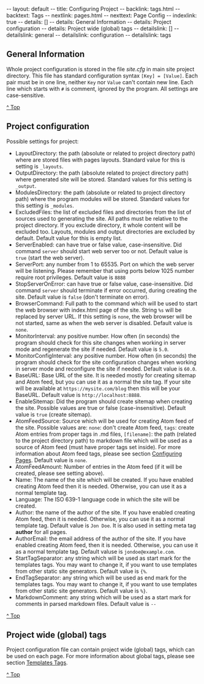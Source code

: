 -- layout: default
-- title: Configuring Project
-- backlink: tags.html
-- backtext: Tags
-- nextlink: pages.html
-- nexttext: Page Config
-- indexlink: true
-- details: []
-- details: General Information
-- details: Project configuration
-- details: Project wide (global) tags
-- detailslink: []
-- detailslink: general
-- detailslink: configuration
-- detailslink: tags
## <a name="general"></a>General Information

Whole project configuration is stored in the file *site.cfg* in main site project
directory. This file has standard configuration syntax `[Key] = [Value]`. Each
pair must be in one line, neither `Key` nor `Value` can't contain new line.
Each line which starts with `#` is comment, ignored by the program. All
settings are case-sensitive.

<a href="#top">^ Top</a>

## <a name="configuration"></a>Project configuration

Possible settings for project:

* LayoutDirectory: the path (absolute or related to project directory path)
  where are stored files with pages layouts. Standard value for this is setting
  is `_layouts`.
* OutputDirectory: the path (absolute related to project directory path) where
  generated site will be stored. Standard values for this setting is
  `_output`.
* ModulesDirectory: the path (absolute or related to project directory path)
  where the program modules will be stored. Standard values for this setting is
  `_modules`.
* ExcludedFiles: the list of excluded files and directories from the list
  of sources used to generating the site. All paths must be relative to the
  project directory. If you exclude directory, it whole content will be
  excluded too. Layouts, modules and output directories are excluded by
  default. Default value for this is empty list.
* ServerEnabled: can have true or false value, case-insensitive. Did command
  `server` should start web server too or not. Default value is `true` (start
  the web server).
* ServerPort: any number from 1 to 65535. Port on which the web server will
  be listening. Please remember that using ports below 1025 number require
  root privileges. Default value is `8888`
* StopServerOnError: can have true or false value, case-insensitive. Did
  command `server` should terminate if error occurred, during creating the site.
  Default value is `false` (don't terminate on error).
* BrowserCommand: Full path to the command which will be used to start the web
  browser with index.html page of the site. String `%s` will be replaced by
  server URL. If this setting is `none`, the web browser will be not started,
  same as when the web server is disabled. Default value is `none`.
* MonitorInterval: any positive number. How often (in seconds) the program
  should check for this site changes when working in server mode and
  regenerate the site if needed. Default value is `5.0`.
* MonitorConfigInterval: any positive number. How often (in seconds) the program
  should check for the site configuration changes when working in server mode and
  reconfigure the site if needed. Default value is `60.0`.
* BaseURL: Base URL of the site. It is needed mostly for creating sitemap and
  Atom feed, but you can use it as a normal the site tag. If your site will be
  available at `https://mysite.com/blog` then this will be your BaseURL.
  Default value is `http://localhost:8888`.
* EnableSitemap: Did the program should create sitemap when creating the site.
  Possible values are true or false (case-insensitive). Default value is
  `true` (create sitemap).
* AtomFeedSource: Source which will be used for creating Atom feed of the
  site. Possible values are: `none`: don't create Atom feed, `tags`: create
  Atom entries from proper tags in .md files, `[filename]`: the path (related to
  the project directory path) to markdown file which will be used as a source of
  Atom feed (must have proper tags set inside). For more information about
  Atom feed tags, please see section [Configuring Pages](pages.html). Default
  value is `none`.
* AtomFeedAmount: Number of entries in the Atom feed (if it will be created,
  please see setting above).
* Name: The name of the site which will be created. If you have enabled
  creating Atom feed then it is needed. Otherwise, you can use it as a normal
  template tag.
* Language: The ISO 639-1 language code in which the site will be created.
* Author: the name of the author of the site. If you have enabled creating
  Atom feed, then it is needed. Otherwise, you can use it as a normal template
  tag. Default value is `Jon Doe`. It is also used in setting meta tag **author**
  for all pages.
* AuthorEmail: the email address of the author of the site. If you have
  enabled creating Atom feed, then it is needed. Otherwise, you can use it as
  a normal template tag. Default valuse is `jondoe@example.com`.
* StartTagSeparator: any string which will be used as start mark for the
  templates tags. You may want to change it, if you want to use templates from
  other static site generators. Default value is `{%`.
* EndTagSeparator: any string which will be used as end mark for the templates
  tags. You may want to change it, if you want to use templates from other
  static site generators. Default value is `%}`.
* MarkdownComment: any string which will be used as a start mark for comments
  in parsed markdown files. Default value is `--`

<a href="#top">^ Top</a>

## <a name="tags"></a>Project wide (global) tags

Project configuration file can contain project wide (global) tags, which can
be used on each page. For more information about global tags, please see
section [Templates Tags](tags.html).

<a href="#top">^ Top</a>
